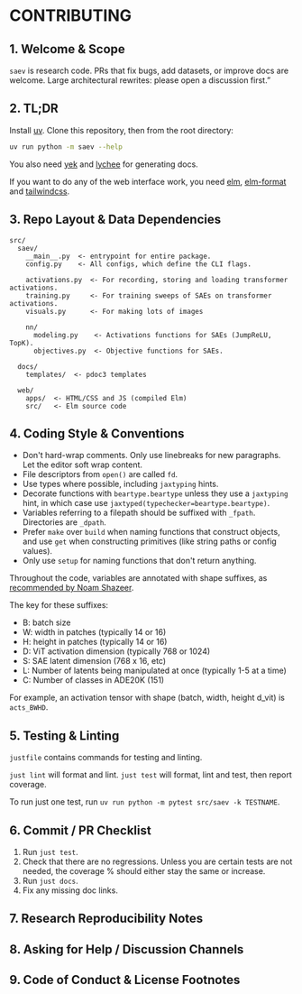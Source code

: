 # CONTRIBUTING

## 1. Welcome & Scope

`saev` is research code.
PRs that fix bugs, add datasets, or improve docs are welcome.
Large architectural rewrites: please open a discussion first.”

## 2. TL;DR

Install [uv](https://docs.astral.sh/uv/).
Clone this repository, then from the root directory:

```sh
uv run python -m saev --help
```

You also need [yek](https://github.com/bodo-run/yek) and [lychee](https://github.com/lycheeverse/lychee) for generating docs.

If you want to do any of the web interface work, you need [elm](https://guide.elm-lang.org/install/elm.html), [elm-format](https://github.com/avh4/elm-format/releases/latest) and [tailwindcss](https://github.com/tailwindlabs/tailwindcss/releases/latest).

## 3. Repo Layout & Data Dependencies

```
src/
  saev/
    __main__.py  <- entrypoint for entire package.
    config.py    <- All configs, which define the CLI flags.

    activations.py  <- For recording, storing and loading transformer activations.
    training.py     <- For training sweeps of SAEs on transformer activations.
    visuals.py      <- For making lots of images

    nn/
      modeling.py    <- Activations functions for SAEs (JumpReLU, TopK).
      objectives.py  <- Objective functions for SAEs.

  docs/
    templates/  <- pdoc3 templates

  web/
    apps/  <- HTML/CSS and JS (compiled Elm)
    src/   <- Elm source code
```

## 4. Coding Style & Conventions

* Don't hard-wrap comments. Only use linebreaks for new paragraphs. Let the editor soft wrap content.
* File descriptors from `open()` are called `fd`.
* Use types where possible, including `jaxtyping` hints.
* Decorate functions with `beartype.beartype` unless they use a `jaxtyping` hint, in which case use `jaxtyped(typechecker=beartype.beartype)`.
* Variables referring to a filepath should be suffixed with `_fpath`. Directories are `_dpath`.
* Prefer `make` over `build` when naming functions that construct objects, and use `get` when constructing primitives (like string paths or config values).
* Only use `setup` for naming functions that don't return anything.

Throughout the code, variables are annotated with shape suffixes, as [recommended by Noam Shazeer](https://medium.com/@NoamShazeer/shape-suffixes-good-coding-style-f836e72e24fd).

The key for these suffixes:

* B: batch size
* W: width in patches (typically 14 or 16)
* H: height in patches (typically 14 or 16)
* D: ViT activation dimension (typically 768 or 1024)
* S: SAE latent dimension (768 x 16, etc)
* L: Number of latents being manipulated at once (typically 1-5 at a time)
* C: Number of classes in ADE20K (151)

For example, an activation tensor with shape (batch, width, height d_vit) is `acts_BWHD`.

## 5. Testing & Linting

`justfile` contains commands for testing and linting.

`just lint` will format and lint.
`just test` will format, lint and test, then report coverage.

To run just one test, run `uv run python -m pytest src/saev -k TESTNAME`.

## 6. Commit / PR Checklist

1. Run `just test`.
2. Check that there are no regressions. Unless you are certain tests are not needed, the coverage % should either stay the same or increase.
3. Run `just docs`.
4. Fix any missing doc links.

## 7. Research Reproducibility Notes

## 8. Asking for Help / Discussion Channels

## 9. Code of Conduct & License Footnotes

